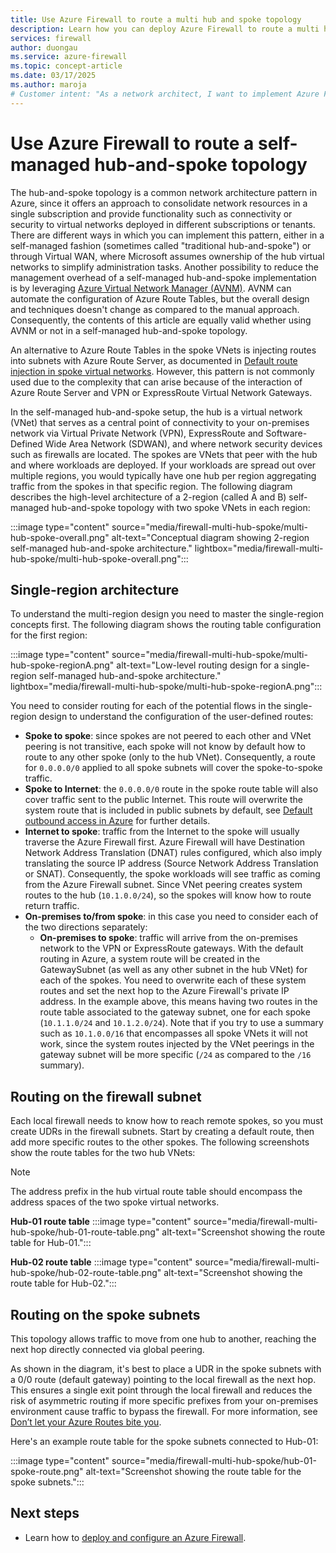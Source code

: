 ```yaml
---
title: Use Azure Firewall to route a multi hub and spoke topology 
description: Learn how you can deploy Azure Firewall to route a multi hub and spoke topology.
services: firewall
author: duongau
ms.service: azure-firewall
ms.topic: concept-article
ms.date: 03/17/2025
ms.author: maroja
# Customer intent: "As a network architect, I want to implement Azure Firewall in a multi hub and spoke topology, so that I can efficiently route and secure traffic between various virtual networks while simplifying network management."
---
```


# Use Azure Firewall to route a self-managed hub-and-spoke topology

The hub-and-spoke topology is a common network architecture pattern in Azure, since it offers an approach to consolidate network resources in a single subscription and provide functionality such as connectivity or security to virtual networks deployed in different subscriptions or tenants. There are different ways in which you can implement this pattern, either in a self-managed fashion (sometimes called "traditional hub-and-spoke") or through Virtual WAN, where Microsoft assumes ownership of the hub virtual networks to simplify administration tasks. Another possibility to reduce the management overhead of a self-managed hub-and-spoke implementation is by leveraging [Azure Virtual Network Manager (AVNM)][avnm]. AVNM can automate the configuration of Azure Route Tables, but the overall design and techniques doesn't change as compared to the manual approach. Consequently, the contents of this article are equally valid whether using AVNM or not in a self-managed hub-and-spoke topology.

An alternative to Azure Route Tables in the spoke VNets is injecting routes into subnets with Azure Route Server, as documented in [Default route injection in spoke virtual networks][ars]. However, this pattern is not commonly used due to the complexity that can arise because of the interaction of Azure Route Server and VPN or ExpressRoute Virtual Network Gateways.

In the self-managed hub-and-spoke setup, the hub is a virtual network (VNet) that serves as a central point of connectivity to your on-premises network via Virtual Private Network (VPN), ExpressRoute and Software-Defined Wide Area Network (SDWAN), and where network security devices such as firewalls are located. The spokes are VNets that peer with the hub and where workloads are deployed. If your workloads are spread out over multiple regions, you would typically have one hub per region aggregating traffic from the spokes in that specific region. The following diagram describes the high-level architecture of a 2-region (called A and B) self-managed hub-and-spoke topology with two spoke VNets in each region:

:::image type="content" source="media/firewall-multi-hub-spoke/multi-hub-spoke-overall.png" alt-text="Conceptual diagram showing 2-region self-managed hub-and-spoke architecture." lightbox="media/firewall-multi-hub-spoke/multi-hub-spoke-overall.png":::

## Single-region architecture

To understand the multi-region design you need to master the single-region concepts first. The following diagram shows the routing table configuration for the first region:

:::image type="content" source="media/firewall-multi-hub-spoke/multi-hub-spoke-regionA.png" alt-text="Low-level routing design for a single-region self-managed hub-and-spoke architecture." lightbox="media/firewall-multi-hub-spoke/multi-hub-spoke-regionA.png":::

You need to consider routing for each of the potential flows in the single-region design to understand the configuration of the user-defined routes:

- **Spoke to spoke**: since spokes are not peered to each other and VNet peering is not transitive, each spoke will not know by default how to route to any other spoke (only to the hub VNet). Consequently, a route for `0.0.0.0/0` applied to all spoke subnets will cover the spoke-to-spoke traffic.
- **Spoke to Internet**: the `0.0.0.0/0` route in the spoke route table will also cover traffic sent to the public Internet. This route will overwrite the system route that is included in public subnets by default, see [Default outbound access in Azure][default-outbound] for further details.
- **Internet to spoke**: traffic from the Internet to the spoke will usually traverse the Azure Firewall first. Azure Firewall will have Destination Network Address Translation (DNAT) rules configured, which also imply translating the source IP address (Source Network Address Translation or SNAT). Consequently, the spoke workloads will see traffic as coming from the Azure Firewall subnet. Since VNet peering creates system routes to the hub (`10.1.0.0/24`), so the spokes will know how to route return traffic.
- **On-premises to/from spoke**: in this case you need to consider each of the two directions separately:
  - **On-premises to spoke**: traffic will arrive from the on-premises network to the VPN or ExpressRoute gateways. With the default routing in Azure, a system route will be created in the GatewaySubnet (as well as any other subnet in the hub VNet) for each of the spokes. You need to overwrite each of these system routes and set the next hop to the Azure Firewall's private IP address. In the example above, this means having two routes in the route table associated to the gateway subnet, one for each spoke (`10.1.1.0/24` and `10.1.2.0/24`). Note that if you try to use a summary such as `10.1.0.0/16` that encompasses all spoke VNets it will not work, since the system routes injected by the VNet peerings in the gateway subnet will be more specific (`/24` as compared to the `/16` summary).

## Routing on the firewall subnet

Each local firewall needs to know how to reach remote spokes, so you must create UDRs in the firewall subnets. Start by creating a default route, then add more specific routes to the other spokes. The following screenshots show the route tables for the two hub VNets:

> [!NOTE]
> The address prefix in the hub virtual route table should encompass the address spaces of the two spoke virtual networks.

**Hub-01 route table**
:::image type="content" source="media/firewall-multi-hub-spoke/hub-01-route-table.png" alt-text="Screenshot showing the route table for Hub-01.":::

**Hub-02 route table**
:::image type="content" source="media/firewall-multi-hub-spoke/hub-02-route-table.png" alt-text="Screenshot showing the route table for Hub-02.":::

## Routing on the spoke subnets

This topology allows traffic to move from one hub to another, reaching the next hop directly connected via global peering.

As shown in the diagram, it's best to place a UDR in the spoke subnets with a 0/0 route (default gateway) pointing to the local firewall as the next hop. This ensures a single exit point through the local firewall and reduces the risk of asymmetric routing if more specific prefixes from your on-premises environment cause traffic to bypass the firewall. For more information, see [Don’t let your Azure Routes bite you](https://blog.cloudtrooper.net/2020/11/28/dont-let-your-azure-routes-bite-you/).

Here's an example route table for the spoke subnets connected to Hub-01:

:::image type="content" source="media/firewall-multi-hub-spoke/hub-01-spoke-route.png" alt-text="Screenshot showing the route table for the spoke subnets.":::


## Next steps

- Learn how to [deploy and configure an Azure Firewall](tutorial-firewall-deploy-portal.md).


[avnm]: /azure/virtual-network-manager/overview
[ars]: /azure/route-server/route-injection-in-spokes
[default-outbound]: /azure/virtual-network/ip-services/default-outbound-access